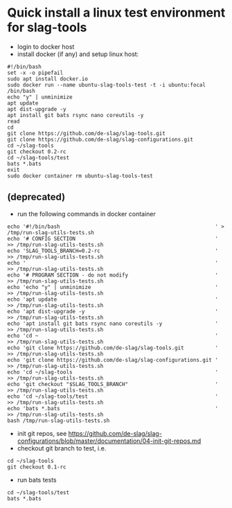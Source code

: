 # Quick install a linux test environment for slag-tools

* login to docker host
* install docker (if any) and setup linux host: 

```
#!/bin/bash
set -x -o pipefail
sudo apt install docker.io
sudo docker run --name ubuntu-slag-tools-test -t -i ubuntu:focal /bin/bash
echo "y" | unminimize
apt update
apt dist-upgrade -y
apt install git bats rsync nano coreutils -y
read
cd
git clone https://github.com/de-slag/slag-tools.git
git clone https://github.com/de-slag/slag-configurations.git
cd ~/slag-tools
git checkout 0.2-rc
cd ~/slag-tools/test
bats *.bats
exit
sudo docker container rm ubuntu-slag-tools-test
```

## (deprecated)
* run the following commands in docker container
```
echo '#!/bin/bash                                                  ' >  /tmp/run-slag-utils-tests.sh
echo '# CONFIG SECTION                                             ' >> /tmp/run-slag-utils-tests.sh
echo 'SLAG_TOOLS_BRANCH=0.2-rc                                     ' >> /tmp/run-slag-utils-tests.sh
echo '                                                             ' >> /tmp/run-slag-utils-tests.sh
echo '# PROGRAM SECTION - do not modify                            ' >> /tmp/run-slag-utils-tests.sh
echo 'echo "y" | unminimize                                        ' >> /tmp/run-slag-utils-tests.sh
echo 'apt update                                                   ' >> /tmp/run-slag-utils-tests.sh
echo 'apt dist-upgrade -y                                          ' >> /tmp/run-slag-utils-tests.sh
echo 'apt install git bats rsync nano coreutils -y                 ' >> /tmp/run-slag-utils-tests.sh
echo 'cd ~                                                         ' >> /tmp/run-slag-utils-tests.sh
echo 'git clone https://github.com/de-slag/slag-tools.git          ' >> /tmp/run-slag-utils-tests.sh
echo 'git clone https://github.com/de-slag/slag-configurations.git ' >> /tmp/run-slag-utils-tests.sh
echo 'cd ~/slag-tools                                              ' >> /tmp/run-slag-utils-tests.sh
echo 'git checkout "$SLAG_TOOLS_BRANCH"                            ' >> /tmp/run-slag-utils-tests.sh
echo 'cd ~/slag-tools/test                                         ' >> /tmp/run-slag-utils-tests.sh
echo 'bats *.bats                                                  ' >> /tmp/run-slag-utils-tests.sh
bash /tmp/run-slag-utils-tests.sh
```



* init git repos, see https://github.com/de-slag/slag-configurations/blob/master/documentation/04-init-git-repos.md
* checkout git branch to test, i.e.
```
cd ~/slag-tools
git checkout 0.1-rc

```
* run bats tests
```
cd ~/slag-tools/test
bats *.bats

```
